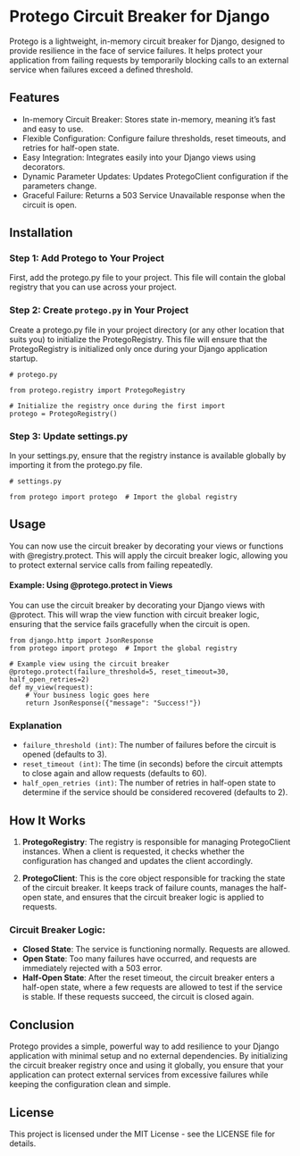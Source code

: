 # Protego Circuit Breaker for Django

Protego is a lightweight, in-memory circuit breaker for Django, designed to provide resilience in the face of service failures. It helps protect your application from failing requests by temporarily blocking calls to an external service when failures exceed a defined threshold.

## Features

- In-memory Circuit Breaker: Stores state in-memory, meaning it’s fast and easy to use.
- Flexible Configuration: Configure failure thresholds, reset timeouts, and retries for half-open state.
- Easy Integration: Integrates easily into your Django views using decorators.
- Dynamic Parameter Updates: Updates ProtegoClient configuration if the parameters change.
- Graceful Failure: Returns a 503 Service Unavailable response when the circuit is open.

## Installation

### Step 1: Add Protego to Your Project

First, add the protego.py file to your project. This file will contain the global registry that you can use across your project.

### Step 2: Create `protego.py` in Your Project

Create a protego.py file in your project directory (or any other location that suits you) to initialize the ProtegoRegistry. This file will ensure that the ProtegoRegistry is initialized only once during your Django application startup.

```
# protego.py

from protego.registry import ProtegoRegistry

# Initialize the registry once during the first import
protego = ProtegoRegistry()

```

### Step 3: Update settings.py

In your settings.py, ensure that the registry instance is available globally by importing it from the protego.py file.

```
# settings.py

from protego import protego  # Import the global registry
```

## Usage

You can now use the circuit breaker by decorating your views or functions with @registry.protect. This will apply the circuit breaker logic, allowing you to protect external service calls from failing repeatedly.

#### Example: Using @protego.protect in Views

You can use the circuit breaker by decorating your Django views with @protect. This will wrap the view function with circuit breaker logic, ensuring that the service fails gracefully when the circuit is open.

```
from django.http import JsonResponse
from protego import protego  # Import the global registry

# Example view using the circuit breaker
@protego.protect(failure_threshold=5, reset_timeout=30, half_open_retries=2)
def my_view(request):
    # Your business logic goes here
    return JsonResponse({"message": "Success!"})
```

### Explanation

- `failure_threshold (int)`: The number of failures before the circuit is opened (defaults to 3).
- `reset_timeout (int)`: The time (in seconds) before the circuit attempts to close again and allow requests (defaults to 60).
- `half_open_retries (int)`: The number of retries in half-open state to determine if the service should be considered recovered (defaults to 2).

## How It Works

1. **ProtegoRegistry**: The registry is responsible for managing ProtegoClient instances. When a client is requested, it checks whether the configuration has changed and updates the client accordingly.

2. **ProtegoClient**: This is the core object responsible for tracking the state of the circuit breaker. It keeps track of failure counts, manages the half-open state, and ensures that the circuit breaker logic is applied to requests.

### Circuit Breaker Logic:

- **Closed State**: The service is functioning normally. Requests are allowed.
- **Open State**: Too many failures have occurred, and requests are immediately rejected with a 503 error.
- **Half-Open State**: After the reset timeout, the circuit breaker enters a half-open state, where a few requests are allowed to test if the service is stable. If these requests succeed, the circuit is closed again.

## Conclusion

Protego provides a simple, powerful way to add resilience to your Django application with minimal setup and no external dependencies. By initializing the circuit breaker registry once and using it globally, you ensure that your application can protect external services from excessive failures while keeping the configuration clean and simple.

## License

This project is licensed under the MIT License - see the LICENSE file for details.
